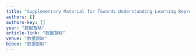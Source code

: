```yaml
---
title: "Supplementary Material for Towards Understanding Learning Representations: To What Extent Do Different Neural Networks Learn the Same Representation"
authors: []
authors-key: []
year: "数据暂缺"
article-link: "数据暂缺"
venue: "数据暂缺"
bibex: "数据暂缺"
---
```

